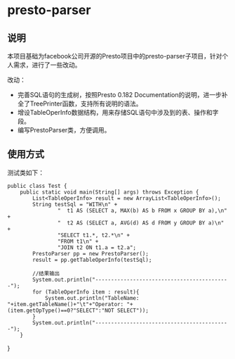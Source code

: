 # presto-parser

## 说明
本项目基础为facebook公司开源的Presto项目中的presto-parser子项目，针对个人需求，进行了一些改动。

改动：
* 完善SQL语句的生成树，按照Presto 0.182 Documentation的说明，进一步补全了TreePrinter函数，支持所有说明的语法。
* 增设TableOperInfo数据结构，用来存储SQL语句中涉及到的表、操作和字段。
* 编写PrestoParser类，方便调用。

## 使用方式
测试类如下：

    public class Test {
        public static void main(String[] args) throws Exception {
            List<TableOperInfo> result = new ArrayList<TableOperInfo>();
            String testSql = "WITH\n" +
                    "  t1 AS (SELECT a, MAX(b) AS b FROM x GROUP BY a),\n" +
                    "  t2 AS (SELECT a, AVG(d) AS d FROM y GROUP BY a)\n" +
                    "SELECT t1.*, t2.*\n" +
                    "FROM t1\n" +
                    "JOIN t2 ON t1.a = t2.a";
            PrestoParser pp = new PrestoParser();
            result = pp.getTableOperInfo(testSql);

            //结果输出
            System.out.println("-------------------------------------------");
            for (TableOperInfo item : result){
                System.out.println("TableName: "+item.getTableName()+"\t"+"Operator: "+(item.getOpType()==0?"SELECT":"NOT SELECT"));
            }
            System.out.println("-------------------------------------------");
        }
}

